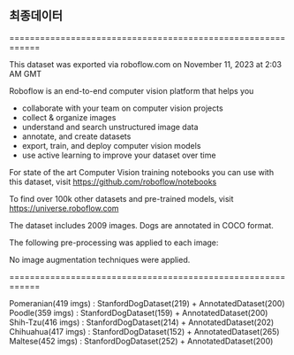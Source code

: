 
## 최종데이터
============================================================

This dataset was exported via roboflow.com on November 11, 2023 at 2:03 AM GMT

Roboflow is an end-to-end computer vision platform that helps you
* collaborate with your team on computer vision projects
* collect & organize images
* understand and search unstructured image data
* annotate, and create datasets
* export, train, and deploy computer vision models
* use active learning to improve your dataset over time

For state of the art Computer Vision training notebooks you can use with this dataset,
visit https://github.com/roboflow/notebooks

To find over 100k other datasets and pre-trained models, visit https://universe.roboflow.com

The dataset includes 2009 images.
Dogs are annotated in COCO format.

The following pre-processing was applied to each image:

No image augmentation techniques were applied.

============================================================

Pomeranian(419 imgs) : StanfordDogDataset(219) + AnnotatedDataset(200)  
Poodle(359 imgs) : StanfordDogDataset(159) + AnnotatedDataset(200)  
Shih-Tzu(416 imgs) : StanfordDogDataset(214) + AnnotatedDataset(202)    
Chihuahua(417 imgs) : StanfordDogDataset(152) + AnnotatedDataset(265)   
Maltese(452 imgs) : StanfordDogDataset(252) + AnnotatedDataset(200)  
